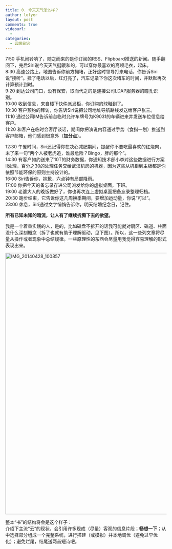 ```yaml
---
title: 0. 今天天气怎么样？
author: lofyer
layout: post
comments: true
videourl:
  - 
categories:
  - 云端日记
---
```

7:50 手机闹铃响了，随之而来的是你订阅的RSS、Flipboard推送的新闻。随手翻阅下，完后Siri说今天天气挺暖和的，可以穿你最喜欢的高领毛衣，起床。  
8:30 高速公路上，地图告诉你前方拥堵，正好这时领导打来电话，你告诉Siri说“接听”。挂了电话以后，红灯亮了，汽车记录下你这次堵车的时间，并默默再次计算预计到时。  
9:20 到达公司门口，没有保安，取而代之的是连接公司LDAP服务器的瞳孔识别。  
10:00 收到信息，来自楼下快件派发柜，你订购的球鞋到了。  
10:30 客户预约的拜访，你告诉Siri说把公司地址导航路线发送给客户张三。  
11:10 通过公司IM告诉前台临时允许车牌号为K9031的车辆进来并发送车位信息给客户。  
11:20 和客户在临时会客厅谈话，期间你把演说内容通过手势（食指一划）推送到客户邮箱，他们感到很意外（**加分点**）。

12:30 午餐时间，Siri还记得你在决心减肥期间，提醒你不要吃最喜欢的红烧肉，末了来一句“两个人被老虎追，谁最危险？Bingo，胖的那个”。  
14:30 有客户如约送来了10T的财务数据，你通知技术部小李对这些数据进行方案II处理，百分之30的处理任务交给武汉机房的机器，因为这些从机柜到主板都是你依照节能环保的原则主持设计的。  
16:00 Siri告诉你，抱歉，六点钟有局部降雨。  
17:00 你把今天的备忘录存进公司派发给你的虚拟桌面，下班。  
19:00 老婆大人的晚饭做好了，你也再次连上虚拟桌面把备忘录整理归档。  
20:30 跑步结束，它告诉你这几周换季期间，要增加运动量，你说“可以”。  
23:00 休息，Siri通过文字悄悄告诉你，明天结婚纪念日，记住。

**所有已知未知的暗流，让人有了继续折腾下去的欲望。**

我是一个着重实践的人，是的，比如磁盘不拆开的话我可能就对扇区、磁道、柱面没什么深刻概念（拆了也就有助于理解驱动，见下图）。所以，这一些列文章将尽量从操作或者现象中总结规律。一些原理性的东西会尽量用我觉得容易理解的形式表现出来。

<a href="http://blog.lofyer.org/cloud-0-how-is-today/img_20140428_100857/" rel="attachment wp-att-3278"><img src="http://blog.lofyer.org/wp-content/uploads/IMG_20140428_100857.png" alt="IMG_20140428_100857" width="656" height="815" class="alignnone size-full wp-image-3278" /></a>

整本“书”的结构将会是这个样子：  
介绍下主流“云”的现状，会引用许多现成（尽量）客观的信息片段；**畅想一下**；从中选择部分组成一个完整系统，进行搭建（或模拟）并本地调优（避免过早优化）；避免烂尾，结尾送两首短诗吧。